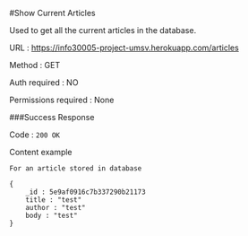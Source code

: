 #Show Current Articles

Used to get all the current articles in the database.

URL : https://info30005-project-umsv.herokuapp.com/articles

Method : GET

Auth required : NO

Permissions required : None

###Success Response

Code : `200 OK`

Content example

    For an article stored in database

    {
        _id : 5e9af0916c7b337290b21173
        title : "test"
        author : "test"
        body : "test"
    }
